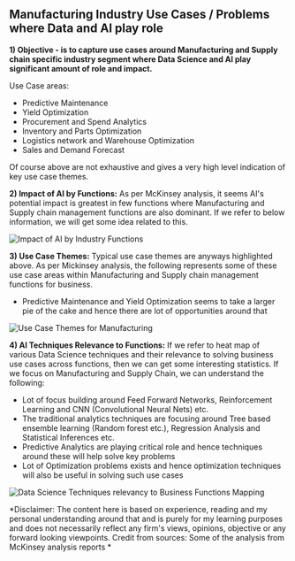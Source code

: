 
## Manufacturing Industry Use Cases / Problems where Data and AI play role

**1) Objective - is to capture use cases around Manufacturing and Supply chain specific industry segment where Data Science and AI play significant amount of role and impact.**

Use Case areas:
- Predictive Maintenance
- Yield Optimization
- Procurement and Spend Analytics
- Inventory and Parts Optimization
- Logistics network and Warehouse Optimization
- Sales and Demand Forecast

Of course above are not exhaustive and gives a very high level indication of key use case themes.

**2) Impact of AI by Functions:** As per McKinsey analysis, it seems AI's potential impact is greatest in few functions where Manufacturing and Supply chain management functions are also dominant. If we refer to below information, we will get some idea related to this.

![Impact of AI by Industry Functions](https://github.com/kkm24132/Mentoring_Enablement/blob/master/figures/ImpactofAI_Functions.png)

**3) Use Case Themes:** Typical use case themes are anyways highlighted above. As per Mickinsey analysis, the following represents some of these use case areas within Manufacturing and Supply chain management functions for business.
- Predictive Maintenance and Yield Optimization seems to take a larger pie of the cake and hence there are lot of opportunities around that

![Use Case Themes for Manufacturing](https://github.com/kkm24132/Mentoring_Enablement/blob/master/figures/UseCaseThemes.png)

**4) AI Techniques Relevance to Functions:** If we refer to heat map of various Data Science techniques and their relevance to solving business use cases across functions, then we can get some interesting statistics. If we focus on Manufacturing and Supply Chain, we can understand the following:
- Lot of focus building around Feed Forward Networks, Reinforcement Learning and CNN (Convolutional Neural Nets) etc.
- The traditional analytics techniques are focusing around Tree based ensemble learning (Random forest etc.), Regression Analysis and Statistical Inferences etc.
- Predictive Analytics are playing critical role and hence techniques around these will help solve key problems
- Lot of Optimization problems exists and hence optimization techniques will also be useful in solving such use cases

![Data Science Techniques relevancy to Business Functions Mapping](https://github.com/kkm24132/Mentoring_Enablement/blob/master/figures/DSTechToFunctionsMap.png)



*Disclaimer: The content here is based on experience, reading and my personal understanding around that and is purely for my learning purposes and does not necessarily reflect any firm's views, opinions, objective or any forward looking viewpoints.
Credit from sources: Some of the analysis from McKinsey analysis reports
*
